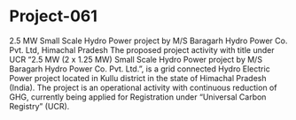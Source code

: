 # Project-061
2.5 MW Small Scale Hydro Power project by M/S Baragarh Hydro Power Co. Pvt. Ltd, Himachal Pradesh
The proposed project activity with title under UCR “2.5 MW (2 x 1.25 MW) Small Scale Hydro Power project by M/S Baragarh Hydro Power Co. Pvt. Ltd.”, is a grid connected Hydro Electric Power project located in Kullu district in the state of Himachal Pradesh (India). The project is an operational activity with continuous reduction of GHG, currently being applied for Registration under “Universal Carbon Registry” (UCR).
